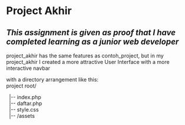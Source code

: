 # Project Akhir

## _This assignment is given as proof that I have completed learning as a junior web developer_

<p>project_akhir has the same features as contoh_project, but in my project_akhir I created a more attractive User Interface with a more interactive navbar</p>
<p>with a directory arrangement like this:
<br>project root/</p>
  &nbsp;&nbsp;|-- index.php
  <br>&nbsp;&nbsp;|-- daftar.php
  <br>&nbsp;&nbsp;|-- style.css
  <br>&nbsp;&nbsp;|-- /assets
